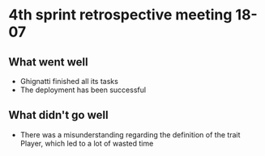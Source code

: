 # 4th sprint retrospective meeting 18-07
## What went well
- Ghignatti finished all its tasks
- The deployment has been successful

## What didn't go well
- There was a misunderstanding regarding the definition of the trait Player, which led to a lot of wasted time
